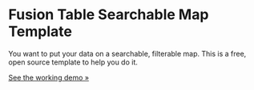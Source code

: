 # Fusion Table Searchable Map Template
You want to put your data on a searchable, filterable map. This is a free, open source template to help you do it.



[See the working demo &raquo;](http://mohantam.github.io/FusionTable-Map-Template/)

